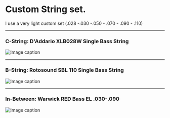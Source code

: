 # Custom String set.

I use a very light custom set (.028 -.030 -.050 - .070 - .090 - .110)

---

### C-String: D'Addario XLB028W Single Bass String
![Image caption](/website/assets/daddario.jpg)

---
### B-String: Rotosound SBL 110 Single Bass String
![Image caption](/website/assets/rotosound.jpg)

---
### In-Between: Warwick RED Bass EL .030-.090
![Image caption](/website//assets/warwick-red-label.jpg)
